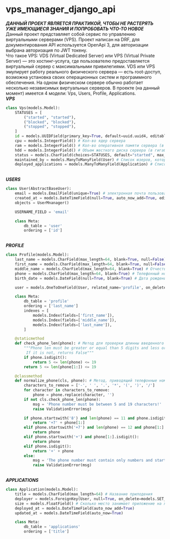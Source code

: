 # vps_manager_django_api

***ДАННЫЙ ПРОЕКТ ЯВЛЯЕТСЯ ПРАКТИКОЙ, ЧТОБЫ НЕ РАСТЕРЯТЬ УЖЕ ИМЕЮЩИЕСЯ ЗНАНИЯ И ПОПРОБОВАТЬ ЧТО-ТО НОВОЕ***<br />
Данный проект представляет собой сервис по управлению виртуальными серверами (VPS). Проект написан на DRF, для документирования API используется OpenApi 3,
для авторизации выбрана авторизация по JWT токену.
<br />Что такое VPS:
VDS (Virtual Dedicated Server) или VPS (Virtual Private Server) — это хостинг-услуга, где пользователю предоставляется виртуальный сервер 
с максимальными привилегиями. VDS или VPS эмулирует работу реального физического сервера — есть root-доступ, возможна установка своих операционных
систем и программного обеспечения. На одном физическом сервере обычно работает несколько независимых виртуальных серверов.
В проекте (на данный момент) имеется 4 модели: Vps, Users, Profile, Applications.<br />
***VPS***<br />
        
```python
class Vps(models.Model):
    STATUSES = [
        ("started", "started"),
        ("blocked", "blocked"),
        ("stopped", "stopped"),
    ]
    id = models.UUIDField(primary_key=True, default=uuid.uuid4, editable=False)
    cpu = models.IntegerField() # Кол-во ядер сервера
    ram = models.IntegerField() # Кол-во оперативноя памяти сервера (в гигабайтах)
    hdd = models.IntegerField() # Объем жесткого диска сервера (в гигабайтах)
    status = models.CharField(choices=STATUSES, default="started", max_length=7) # Статус сервера (Возможные статусы указаны в STATUSES)
    maintained_by = models.ManyToManyField(User) # Список юзеров, которые занимаются администрированием сервера
    deployed_applications = models.ManyToManyField(Application) # Список приложений (программ), развернутых на сервере
```
        
<br />***USERS***<br />
        
```python
class User(AbstractBaseUser):
    email = models.EmailField(unique=True) # электронная почта пользователя, используется для авторизации в системе
    created_at = models.DateTimeField(null=True, auto_now_add=True, editable=False)
    objects = UserMnanager()

    USERNAME_FIELD = 'email'

    class Meta:
        db_table = 'user'
        ordering = ['id']
```
        
<br />***PROFILE***<br />
        
```python
class Profile(models.Model):
    last_name = models.CharField(max_length=64, blank=True, null=False) # Фамилия пользователя
    first_name = models.CharField(max_length=64, blank=True, null=False) # Имя пользователя
    middle_name = models.CharField(max_length=64, blank=True) # Отчество пользователя
    phone = models.CharField(max_length=64, blank=True) # Телефонный номер пользователя
    birth_date = models.DateField(null=True, blank=True) # Дата рождения пользователя

    user = models.OneToOneField(User, related_name='profile', on_delete=models.CASCADE, primary_key=True) # Юзер, которому принадлежит данный профиль

    class Meta:
        db_table = 'profile'
        ordering = ['last_name']
        indexes = [
            models.Index(fields=['first_name']),
            models.Index(fields=['middle_name']),
            models.Index(fields=['last_name']),
        ]

    @staticmethod
    def check_phone_len(phone): # Метод для проверки длинны введенного телефонного номера
        """Phone len must be greater or equal than 5 digits and less or equal than 19.
         If it is not, returns False"""
        if phone.isdigit():
            return 5 <= len(phone) <= 19
        return 5 <= len(phone[1:]) <= 19

    @classmethod
    def normalize_phone(cls, phone): # Метод, приводящий телефонные номера под стандарт РФ
        characters_to_remove = ['-', ' ', '.', '*', '(', ')', '/']
        for character in characters_to_remove:
            phone = phone.replace(character, '')
        if not cls.check_phone_len(phone):
            msg = 'Phone number must be between 5 and 19 characters!'
            raise ValidationError(msg)

        if phone.startswith('8') and len(phone) == 11 and phone.isdigit():
            return '+7' + phone[1:]
        elif phone.startswith('+7') and len(phone) == 12 and phone[1:].isdigit():
            return phone
        elif phone.startswith('+') and phone[1:].isdigit():
            return phone
        elif phone.isdigit():
            return '+' + phone
        else:
            msg = 'The phone number must contain only numbers and start with a plus sign!'
            raise ValidationError(msg)
```
        
<br />***APPLICATIONS***<br />
        
```python
class Application(models.Model):
    title = models.CharField(max_length=64) # Название прилодения
    deployer = models.ForeignKey(User, null=True, on_delete=models.SET_NULL) # Пользователь, который развернул приложение на сервере
    size = models.FloatField() # Сколько место занимает приложение на жестком диске сервера (в мегабайтах)
    deployed_at = models.DateTimeField(auto_now_add=True)
    updated_at = models.DateTimeField(auto_now=True)

    class Meta:
        db_table = 'applications'
        ordering = ['title']
```
        
